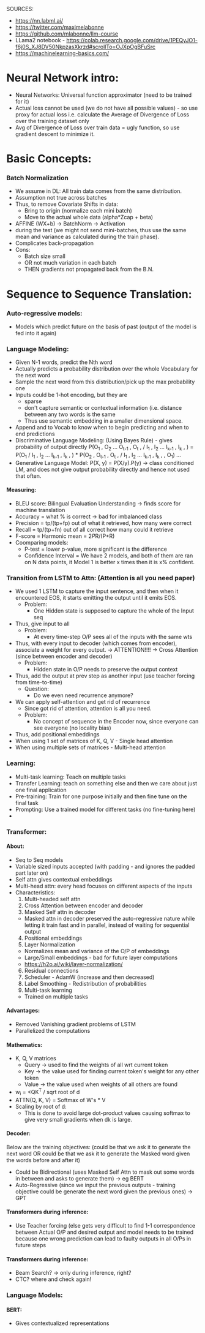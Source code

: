 SOURCES:
- https://nn.labml.ai/
- https://twitter.com/maximelabonne
- https://github.com/mlabonne/llm-course
- LLama2 notebook - https://colab.research.google.com/drive/1PEQyJO1-f6j0S_XJ8DV50NkpzasXkrzd#scrollTo=OJXpOgBFuSrc
- https://machinelearning-basics.com/

# Neural Network intro:
- Neural Networks: Universal function approximator (need to be trained for it)
- Actual loss cannot be used (we do not have all possible values) - so use proxy for actual loss i.e. calculate the Average of Divergence of Loss over the training dataset only
- Avg of Divergence of Loss over train data = ugly function, so use gradient descent to minimize it.

# Basic Concepts:
### Batch Normalization
- We assume in DL: All train data comes from the same distribution.
- Assumption not true across batches
- Thus, to remove Covariate Shifts in data:
  - Bring to origin (normalize each mini batch) 
  - Move to the actual whole data (alpha*Zcap + beta)
- AFFINE (WX+b) -> BatchNorm -> Activation
- during the test (we might not send mini-batches, thus use the same mean and variance as calculated during the train phase).
- Complicates back-propagation
- Cons:
  - Batch size small
  - OR not much variation in each batch
  - THEN gradients not propagated back from the B.N.


# Sequence to Sequence Translation:
### Auto-regressive models:
  - Models which predict future on the basis of past (output of the model is fed into it again)

### Language Modeling:
  - Given N-1 words, predict the Nth word
  - Actually predicts a probability distribution over the whole Vocabulary for the next word
  - Sample the next word from this distribution/pick up the max probability one
  - Inputs could be 1-hot encoding, but they are
    - sparse
    - don't capture semantic or contextual information (i.e. distance between any two words is the same
    - Thus use semantic embedding in a smaller dimensional space.
  - Append <sos> and <eos> to Vocab to know when to begin predicting and when to end predictions
  - Discriminative Language Modeling: (Using Bayes Rule) - gives probability of output directly
    P(O<sub>1</sub> , O<sub>2</sub> ... O<sub>t-1</sub> , O<sub>t</sub> , <eos> / I<sub>1</sub> , I<sub>2</sub> ... I<sub>k-1</sub> , I<sub>k</sub> , <sos>) = P(O<sub>1</sub> / I<sub>1</sub> , I<sub>2</sub> ... I<sub>k-1</sub> , I<sub>k</sub> , <sos>) * P(O<sub>2</sub> , O<sub>t-1</sub> , O<sub>t</sub> , <eos> / I<sub>1</sub> , I<sub>2</sub> ... I<sub>k-1</sub> , I<sub>k</sub> , <sos> , O<sub>1</sub>) ...
  - Generative Language Model: P(X, y) = P(X/y).P(y) -> class conditioned LM, and does not give output probability directly and hence not used that often.

#### Measuring:
- BLEU score: Bilingual Evaluation Understanding -> finds score for machine translation
- Accuracy = what % is correct -> bad for imbalanced class
- Precision = tp/(tp+fp) out of what it retrieved, how many were correct
- Recall = tp/(tp+fn) out of all correct how many could it retrieve
- F-score = Harmonic mean = 2*P*R/(P+R)
- Coomparing models:
  - P-test = lower p-value, more significant is the difference
  - Confidence Interval = We have 2 models, and both of them are ran on N data points, it Model 1 is better x times then it is x% confident.

### Transition from LSTM to Attn: (Attention is all you need paper)
- We used 1 LSTM to capture the input sentence, and then when it encountered EOS, it starts emitting the output until it emits EOS.
  - Problem:
    - One Hidden state is supposed to capture the whole of the Input seq
- Thus, give input to all
  - Problem:
    - At every time-step O/P sees all of the inputs with the same wts
- Thus, with every input to decoder (which comes from encoder), associate a weight for every output. -> ATTENTION!!!! -> Cross Attention (since between encoder and decoder)
  - Problem:
    - Hidden state in O/P needs to preserve the output context
- Thus, add the output at prev step as another input (use teacher forcing from time-to-time)
  - Question:
    - Do we even need recurrence anymore?
- We can apply self-attention and get rid of recurrence
  - Since got rid of attention, attention is all you need.
  - Problem:
    - No concept of sequence in the Encoder now, since everyone can see everyone (no locality bias)
- Thus, add positional embeddings
- When using 1 set of matrices of K, Q, V -  Single head attention
- When using multiple sets of matrices - Multi-head attention

### Learning:
- Multi-task learning: Teach on multiple tasks
- Transfer Learning: teach on something else and then we care about just one final application
- Pre-training: Train for one purpose initially and then fine tune on the final task
- Prompting: Use a trained model for different tasks (no fine-tuning here)
- 

### Transformer:
#### About:
- Seq to Seq models
- Variable sized inputs accepted (with padding - and ignores the padded part later on)
- Self attn gives contextual embeddings
- Multi-head attn: every head focuses on different aspects of the inputs
- Characteristics:
  1. Multi-headed self attn
  2. Cross Attention between encoder and decoder
  3. Masked Self attn in decoder
    - Masked attn in decoder preserved the auto-regressive nature while letting it train fast and in parallel, instead of waiting for sequential output
  4. Positional embeddings
  5. Layer Normalization
    - Normalizes mean and variance of the O/P of embeddings
    - Large/Small embeddings - bad for future layer computations
    - https://h2o.ai/wiki/layer-normalization/
  6. Residual connections
  7. Scheduler - AdamW (increase and then decreased)
  8. Label Smoothing - Redistribution of probabilities
  9. Multi-task learning
    - Trained on multiple tasks

#### Advantages:
- Removed Vanishing gradient problems of LSTM
- Parallelized the computations

#### Mathematics:
- K, Q, V matrices
  - Query -> used to find the weights of all wrt current token
  - Key -> the value used for finding current token's weight for any other token
  - Value -> the value used when weights of all others are found
- w<sub>i</sub> = <QK<sup>T</sup> / sqrt root of d
- ATTN(Q, K, V) = Softmax of W's * V
- Scaling by root of d:
  - This is done to avoid large dot-product values causing softmax to give very small gradients when dk is large.

#### Decoder:
Below are the training objectives: (could be that we ask it to generate the next word OR could be that we ask it to generate the Masked word given the words before and after it)
- Could be Bidirectional (uses Masked Self Attn to mask out some words in between and asks to generate them) -> eg BERT 
- Auto-Regressive (since we input the previous outputs - training objective could be generate the next word given the previous ones) -> GPT

#### Transformers during inference:
- Use Teacher forcing (else gets very difficult to find 1-1 correspondence between Actual O/P and desired output and model needs to be trained because one wrong prediction can lead to faulty outputs in all O/Ps in future steps


#### Transformers during inference:
- Beam Search? -> only during inference, right?
- CTC? where and check again!

### Language Models:
#### BERT:
- Gives contextualized representations

